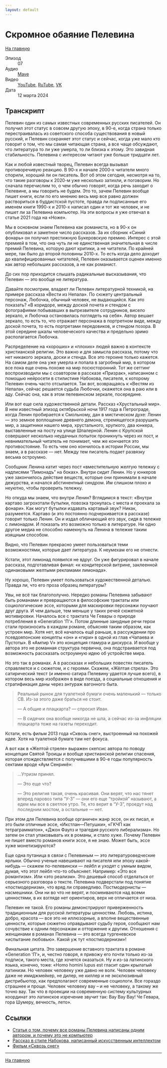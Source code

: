 ```yaml
---
layout: default
---
```


# Скромное обаяние Пелевина

[На главную](./index.html)

<dl>
<dt>Эпизод</dt>
<dd>07</dd>
<dt>Аудио</dt>
<dd><a href="https://nonbrevia.mave.digital/ep-8">Mave</a></dd>
<dt>Видео</dt>
<dd><a href="">YouTube</a>, <a href="">RuTube</a>, <a href="">VK</a></dd>
<dt>Дата</dt>
<dd>12 марта 2024</dd>
</dl>

## Транскрипт

Пелевин один из самых известных современных русских писателей. Он получил этот статус в совсем другую эпоху, в 90-е, когда страна только перестраивалась из советского способа существования в новый русский, и Пелевин сохраняет этот статус и сейчас, когда уже мало кто говорит о том, что мы самая читающая страна, а все чаще обсуждают, что литература то ли уже умерла, то ли близка к этому. Это завидная стабильность. Пелевина с интересом читают уже больше тридцати лет.

Как и любой известный творец, Пелевин всегда вызывал противоречивую реакцию. В 90-х и начале 2000-х читатели много спорили, хороший ли он писатель. Вот об этом сегодня, несмотря на то, что такие разговоры к 2020-м уже несколько затихли, и поговорим.
Но сначала перечислим то, о чем обычно говорят, когда речь заходит о Пелевине, а мы говорить не будем. Это то, зачем Пелевин вообще пишет книги, если по его мнению весь мир все равно должен раствориться в буддистской пустоте, правда ли подписанные его именем книги 1990-х и 2010-х написал один и тот же человек, и не пишет ли за Пелевина компьютер. На эти вопросы я уже отвечал в статье 2021 года на «Ноже».

Мы в основном знаем Пелевина как романиста, но в 90-х он опубликовал и заметное число рассказов. За их сборник «Синий фонарь» он получил престижную Букеровскую премию. Интерес с этой премией в том, что она чуть ли не единственная значительная в числе премий Пелевина, которую дают критики, а не читатели. По крайней мере, так было до второй половины 2010-х. То есть когда дело доходит до квалифицированных читателей, Пелевин оказывается оценен именно как автор небольших рассказов, а не как романист.

До сих пор приходится слышать радикальные высказывания, что Пелевин — это вообще не литература. 

Давайте посмотрим, владеет ли Пелевин литературной техникой, на примере рассказа «Вести из Непала». По сюжету центральный персонаж, Любочка, обычный человек, не выдающийся. Как это показать? «В коридоре, между доской почета и стендом с фотографиями побывавших в вытрезвителе сотрудников, висело зеркало, и Любочка остановилась поглядеть на себя». Автор вешает зеркало, то есть то, что отражает персонажа в портретном виде, между доской почета, то есть портретами передовиков, и стендом позора. В этой середине шкалы человеческого качества и предельно зримо располагается Любочка.

Распределение на «хороших» и «плохих» людей важно в контексте христианской религии. Это важно и для замысла рассказа, потому что нет никакого зеркала, доски и стенда. Все это героине только кажется. На самом деле она уже умерла и попала в загробный мир, в котором все пока еще очень похоже на мир посюсторонний. Тот же сеттинг воспроизводили мы с соавтором в рассказе «Призрак», написанном с помощью нейросети в стилистике Набокова, писателя, к которому Пелевин очень часто отсылается. Так вот, возвращаясь к «Вестям из Непала», сейчас решается судьба Любочки, окажется она в раю или в аду. Сейчас она, как в этом пелевинском зеркале, посередине.

Или вот еще сила художественной детали. Рассказ «Хрустальный мир». В нем известный эпизод октябрьской ночи 1917 года в Петрограде, когда Ленин пробирается к Смольному, дан в мистическом духе: Ленин — это земное воплощение древнего демона, стремящегося разрушить мир, а защитники нашего мира, хрустального, хрупкого, два юнкера, выставленные на посту на улице Шпалерной. Ленин с Крупской совершают несколько неудачных попыток проникнуть через их пост, и невнимательный читатель не понимает, чем же кончается это противостояние. То есть чем оно кончилось в истории России, мы знаем, а в рассказе — нет. Между тем писатель подает развязку весьма остроумно. 

Сообщник Ленина катит через пост «вместительную желтую тележку с надписями “Лимонадъ” на боках». Внутри сидит Ленин. Но у юнкеров уже закончилось действие веществ, которые они принимали в начале дежурства, и начался абстинентный синдром. Им слишком плохо и неуютно, чтобы проверить тележку. 

Но откуда мы знаем, что внутри Ленин? Вглядимся в текст: «Внутри картаво загрохотали бутылки, повозка тронулась с места и проехала за фонари». Как могут бутылки издавать картавый звук? Никак, разумеется. Картаво (и это постоянно подчеркивается в рассказе) говорит только Ленин. Он и издал обличающий его звук, сидя в тележке с лимонадом. И показать это возможно только в литературе. Ни одно другое медиа не способно намекнуть на Ленина в тележке таким изящным способом.

Видно, что Пелевин прекрасно умеет пользоваться теми возможностями, которые дает литература. К неумехам его не отнести. 

Кстати, этот лимонад появился не вдруг. Он уже фигурировал в начале рассказа, подготавливая финал: «к кондитерской витрине, заклеенной одинаковыми желтыми рекламами лимонада». 

Ну хорошо, Пелевин умеет пользоваться художественной деталью. Правда ли, что его проза образец литературы?

Увы, не всё так благополучно. Нередко романы Пелевина забывают быть романами и превращаются в философские трактаты или социологические эссе, которыми для маскировки персонажи поучают друг друга. И чем дальше, тем меньше у таких речей сюжетной мотивировки. Началось все с трактата Че Гевары о природе потребления в «Generation 'П'». Потом длинные занудные речи герои стали произносить в каждом романе, объясняя таким образом, как устроен мир. Хотя нет, всё началось ещё раньше, в рассуждении про псевдояпонские концепты «он» и «гири» в одной из глав «Чапаева и Пустоты». В «Ампир V» это концепция гламура и дискурса. И вообще у автора это не романная структура первична, она подстраивается под возможность рассказать остроумную идею об устройстве мира.

Но это так в романах. А в рассказах и небольших повестях писатель справляется и с сюжетом, и с героями. Скажем, «Жёлтая стрела». Это сатирический текст (и именно сатира Пелевину удается лучше всего), в котором весь мир изображен в виде поезда, а социальные отношения и стратификация даны через антураж вагонного быта. 

> Реальный рынок для туалетной бумаги очень маленький — только СВ. Из-за этого даже браться не стоит.
> 
>— А общие и плацкарта? — спросил Иван.
> 
>— В сидячих она вообще никогда не шла, а сейчас из-за инфляции плацкарта тоже на газеты переходит.

Кстати, есть фильм 2013 года «Сквозь снег», выстроенный на похожей идее. Хотя на туалетной бумаге там нет фокуса.

А вот как в «Желтой стреле» выражен скепсис автора по поводу концепции Святой Троицы и вообще христианской религии спасения, которая отождествляется с получившими в 90-е годы популярность сектами вроде «Аум Сенрикё»:

> ...Утризм принял.
> 
> — Это еще что?
> 
> — Это религия такая, очень красивая. Они верят, что нас тянет вперед паровоз типа “У-3” — они его еще “тройкой” называют, а едем мы все в светлое утро. Те, кто верит в “У-3”, проедут над последним мостом, а остальные — нет.

При этом для Пелевина вообще органичен жанр эссе, он их писал, и это были отличные эссе, «Икстлан—Петушки», «ГКЧП как тетраграмматон», «Джон Фаулз и трагедия русского либерализма». Но затем он стал упаковывать их в романы, и стало хуже. Почему Пелевин не пишет вместо романов книги эссе, я не знаю. Может быть, эссе хуже монетизируются?

Еще одна путаница в связи с Пелевиным — это литературоведческие ярлыки. Обычно ученые навешивают на писателя или эпоху какой-нибудь — скажем по-пелевински — лейбл и уходят с умным видом, думая, что этот лейбл что-то объясняет. Например: «Это все романтизм». Или «это реализм». Это дешевый способ отделаться от серьезного разговора о тексте. Пелевина подверстали под понятие «постмодернизм», что вряд ли справедливо. Постмодернисты — насмешники. Они ни во что не верят, и посмеиваются над всеми ценностями, в их взгляде нет ориентиров, верх не отличается от низа. 

Пелевин не такой. Его романы демонстрируют приверженность традиционным для русской литературы ценностям. Любовь, истина, добро, красота — все это не иллюзорные, а вполне вещественные ценности, которые сюжетно оправдывают судьбу героя, сообщают нам сочувствие к одним персонажам и отторжение к другим. Отношения с женщинами в романах Пелевина — это всегда тургеневское «испытание любовью». Какой уж тут «постмодернизм»!

Финальная цитата. Это завершение вставного трактата в романе «Generation ʽП’», и, честно говоря, я привожу его почти только из-за подписи, такого места, где хочется оказаться. Ну и из-за латинского языка, конечно, тоже: «Homo homini lupus est гласит один крылатый латинизм. Но человек человеку уже давно не волк. Человек человеку даже не имиджмейкер, не дилер, не киллер и не эксклюзивный дистрибьютор, как предполагают современные социологи. Все гораздо страшнее и проще. Человек человеку вау – и не человеку, а такому же точно вау. Так что в проекции на современную систему культурных координат это латинское изречение звучит так: Вау Вау Вау! Че Гевара, гора Шумеру, вечность, лето».


## Ссылки

* [Статья о том, почему все романы Пелевина написаны одним автором, и почему это не компьютер](https://knife.media/club/pelevin-existence/)
* [Рассказ в стиле Набокова, написанный искусственным интеллектом](https://gorky.media/context/ona-ochen-horosho-govorila-russkim-yazykom/)
* [Фильм «Сквозь снег»](https://www.kinopoisk.ru/film/566283/)


------

[На главную](./index.html)
